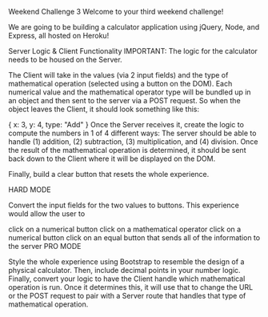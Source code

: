 Weekend Challenge 3
Welcome to your third weekend challenge!

We are going to be building a calculator application using jQuery, Node, and Express, all hosted on Heroku!

Server Logic & Client Functionality
IMPORTANT: The logic for the calculator needs to be housed on the Server.

The Client will take in the values (via 2 input fields) and the type of mathematical operation (selected using a button on the DOM). Each numerical value and the mathematical operator type will be bundled up in an object and then sent to the server via a POST request. So when the object leaves the Client, it should look something like this:

{
   x: 3,
   y: 4,
   type: "Add"
}
Once the Server receives it, create the logic to compute the numbers in 1 of 4 different ways: The server should be able to handle (1) addition, (2) subtraction, (3) multiplication, and (4) division. Once the result of the mathematical operation is determined, it should be sent back down to the Client where it will be displayed on the DOM.

Finally, build a clear button that resets the whole experience.

HARD MODE

Convert the input fields for the two values to buttons. This experience would allow the user to

click on a numerical button
click on a mathematical operator
click on a numerical button
click on an equal button that sends all of the information to the server
PRO MODE

Style the whole experience using Bootstrap to resemble the design of a physical calculator. Then, include decimal points in your number logic. Finally, convert your logic to have the Client handle which mathematical operation is run. Once it determines this, it will use that to change the URL or the POST request to pair with a Server route that handles that type of mathematical operation.
